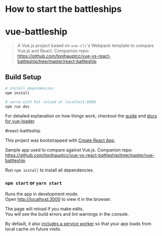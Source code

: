 # How to start the battleships

# vue-battleship

> A Vue.js project based on `vue-cli`'s Webpack template to compare Vue.js and React. Companion repo: https://github.com/tonihauptcc/vue-vs-react-battleship/tree/master/react-battleship

## Build Setup

``` bash
# install dependencies
npm install

# serve with hot reload at localhost:8080
npm run dev
```

For detailed explanation on how things work, checkout the [guide](http://vuejs-templates.github.io/webpack/) and [docs for vue-loader](http://vuejs.github.io/vue-loader).

#react-battleship

This project was bootstrapped with [Create React App](https://github.com/facebookincubator/create-react-app).

Sample app used to compare against Vue.js. Companion repo: https://github.com/tonihauptcc/vue-vs-react-battleship/tree/master/vue-battleship

Run `npm install` to install all dependencies. 

### `npm start` or `yarn start`

Runs the app in development mode.<br>
Open [http://localhost:3000](http://localhost:3000) to view it in the browser.

The page will reload if you make edits.<br>
You will see the build errors and lint warnings in the console.

By default, it also [includes a service worker](https://github.com/facebookincubator/create-react-app/blob/master/packages/react-scripts/template/README.md#making-a-progressive-web-app) so that your app loads from local cache on future visits.